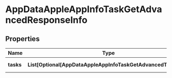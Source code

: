 # AppDataAppleAppInfoTaskGetAdvancedResponseInfo


## Properties

| Name | Type | Description | Notes |
|------------ | ------------- | ------------- | -------------|
**tasks** | **List[Optional[AppDataAppleAppInfoTaskGetAdvancedTaskInfo]]** | array of tasks |[optional]|